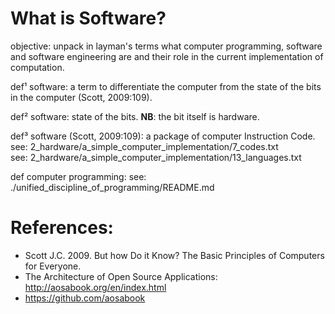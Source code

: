 # What is Software?

objective: unpack in layman's terms what computer programming, software and software engineering are and their role in the current implementation of computation.

def¹ software: a term to differentiate the computer 
                                from the state of the bits in the computer (Scott, 2009:109).
              
def² software: state of the bits.
**NB**: the bit itself is hardware.

def³ software (Scott, 2009:109): a package of computer Instruction Code. <br>
see: 2_hardware/a_simple_computer_implementation/7_codes.txt <br>
see: 2_hardware/a_simple_computer_implementation/13_languages.txt
   
def computer programming: see: ./unified_discipline_of_programming/README.md

# References:
* Scott J.C. 2009. But how Do it Know? The Basic Principles of Computers for Everyone.
* The Architecture of Open Source Applications: http://aosabook.org/en/index.html
* https://github.com/aosabook
